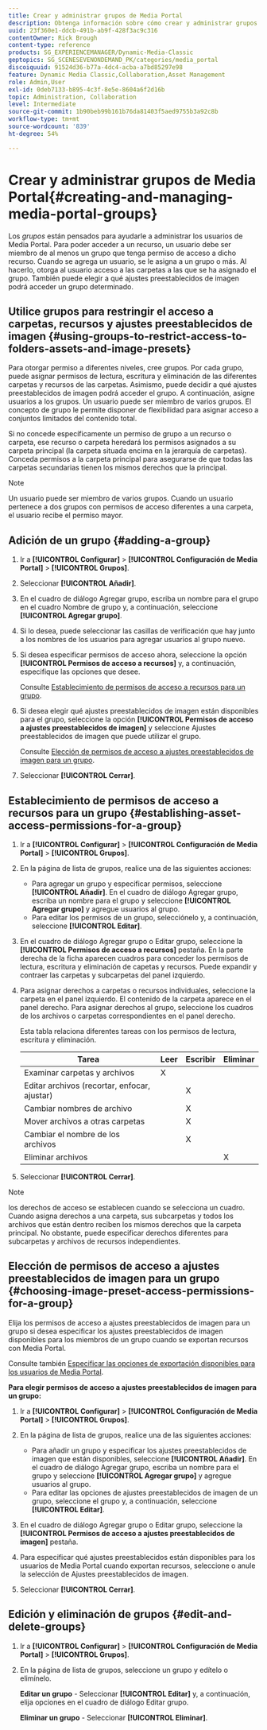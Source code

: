 ```yaml
---
title: Crear y administrar grupos de Media Portal
description: Obtenga información sobre cómo crear y administrar grupos de Media Portal en Adobe Dynamic Media Classic.
uuid: 23f360e1-ddcb-491b-ab9f-428f3ac9c316
contentOwner: Rick Brough
content-type: reference
products: SG_EXPERIENCEMANAGER/Dynamic-Media-Classic
geptopics: SG_SCENESEVENONDEMAND_PK/categories/media_portal
discoiquuid: 91524d36-b77a-4dc4-acba-a7bd85297e98
feature: Dynamic Media Classic,Collaboration,Asset Management
role: Admin,User
exl-id: 0deb7133-b895-4c3f-8e5e-8604a6f2d16b
topic: Administration, Collaboration
level: Intermediate
source-git-commit: 1b90beb99b161b76da81403f5aed9755b3a92c8b
workflow-type: tm+mt
source-wordcount: '839'
ht-degree: 54%

---
```


# Crear y administrar grupos de Media Portal{#creating-and-managing-media-portal-groups}

Los *grupos* están pensados para ayudarle a administrar los usuarios de Media Portal. Para poder acceder a un recurso, un usuario debe ser miembro de al menos un grupo que tenga permiso de acceso a dicho recurso. Cuando se agrega un usuario, se le asigna a un grupo o más. Al hacerlo, otorga al usuario acceso a las carpetas a las que se ha asignado el grupo. También puede elegir a qué ajustes preestablecidos de imagen podrá acceder un grupo determinado.

## Utilice grupos para restringir el acceso a carpetas, recursos y ajustes preestablecidos de imagen {#using-groups-to-restrict-access-to-folders-assets-and-image-presets}

Para otorgar permiso a diferentes niveles, cree grupos. Por cada grupo, puede asignar permisos de lectura, escritura y eliminación de las diferentes carpetas y recursos de las carpetas. Asimismo, puede decidir a qué ajustes preestablecidos de imagen podrá acceder el grupo. A continuación, asigne usuarios a los grupos. Un usuario puede ser miembro de varios grupos. El concepto de grupo le permite disponer de flexibilidad para asignar acceso a conjuntos limitados del contenido total.

Si no concede específicamente un permiso de grupo a un recurso o carpeta, ese recurso o carpeta heredará los permisos asignados a su carpeta principal (la carpeta situada encima en la jerarquía de carpetas). Conceda permisos a la carpeta principal para asegurarse de que todas las carpetas secundarias tienen los mismos derechos que la principal.

>[!NOTE]
>
>Un usuario puede ser miembro de varios grupos. Cuando un usuario pertenece a dos grupos con permisos de acceso diferentes a una carpeta, el usuario recibe el permiso mayor. 

## Adición de un grupo {#adding-a-group}

1. Ir a **[!UICONTROL Configurar]** > **[!UICONTROL Configuración de Media Portal]** > **[!UICONTROL Grupos]**.
1. Seleccionar **[!UICONTROL Añadir]**.
1. En el cuadro de diálogo Agregar grupo, escriba un nombre para el grupo en el cuadro Nombre de grupo y, a continuación, seleccione **[!UICONTROL Agregar grupo]**.
1. Si lo desea, puede seleccionar las casillas de verificación que hay junto a los nombres de los usuarios para agregar usuarios al grupo nuevo.
1. Si desea especificar permisos de acceso ahora, seleccione la opción **[!UICONTROL Permisos de acceso a recursos]** y, a continuación, especifique las opciones que desee.

   Consulte [Establecimiento de permisos de acceso a recursos para un grupo](creating-media-portal-groups.md#establishing_asset_access_permissions_for_a_group).

1. Si desea elegir qué ajustes preestablecidos de imagen están disponibles para el grupo, seleccione la opción **[!UICONTROL Permisos de acceso a ajustes preestablecidos de imagen]** y seleccione Ajustes preestablecidos de imagen que puede utilizar el grupo.

   Consulte [Elección de permisos de acceso a ajustes preestablecidos de imagen para un grupo](creating-media-portal-groups.md#choosing_image_preset_access_permissions_for_a_group).

1. Seleccionar **[!UICONTROL Cerrar]**.

## Establecimiento de permisos de acceso a recursos para un grupo {#establishing-asset-access-permissions-for-a-group}

1. Ir a **[!UICONTROL Configurar]** > **[!UICONTROL Configuración de Media Portal]** > **[!UICONTROL Grupos]**.
1. En la página de lista de grupos, realice una de las siguientes acciones:

   * Para agregar un grupo y especificar permisos, seleccione **[!UICONTROL Añadir]**. En el cuadro de diálogo Agregar grupo, escriba un nombre para el grupo y seleccione **[!UICONTROL Agregar grupo]** y agregue usuarios al grupo.
   * Para editar los permisos de un grupo, selecciónelo y, a continuación, seleccione **[!UICONTROL Editar]**.

1. En el cuadro de diálogo Agregar grupo o Editar grupo, seleccione la **[!UICONTROL Permisos de acceso a recursos]** pestaña. En la parte derecha de la ficha aparecen cuadros para conceder los permisos de lectura, escritura y eliminación de capetas y recursos. Puede expandir y contraer las carpetas y subcarpetas del panel izquierdo.
1. Para asignar derechos a carpetas o recursos individuales, seleccione la carpeta en el panel izquierdo. El contenido de la carpeta aparece en el panel derecho. Para asignar derechos al grupo, seleccione los cuadros de los archivos o carpetas correspondientes en el panel derecho.

   Esta tabla relaciona diferentes tareas con los permisos de lectura, escritura y eliminación.

   | Tarea | Leer | Escribir | Eliminar |
   | --- | --- | --- | --- |
   | Examinar carpetas y archivos | X | | |
   | Editar archivos (recortar, enfocar, ajustar)  | | X | |
   | Cambiar nombres de archivo | | X | |
   | Mover archivos a otras carpetas | | X | |
   | Cambiar el nombre de los archivos | | X | |
   | Eliminar archivos | | | X |

1. Seleccionar **[!UICONTROL Cerrar]**.

>[!NOTE]
>
>los derechos de acceso se establecen cuando se selecciona un cuadro. Cuando asigna derechos a una carpeta, sus subcarpetas y todos los archivos que están dentro reciben los mismos derechos que la carpeta principal. No obstante, puede especificar derechos diferentes para subcarpetas y archivos de recursos independientes.

## Elección de permisos de acceso a ajustes preestablecidos de imagen para un grupo {#choosing-image-preset-access-permissions-for-a-group}

Elija los permisos de acceso a ajustes preestablecidos de imagen para un grupo si desea especificar los ajustes preestablecidos de imagen disponibles para los miembros de un grupo cuando se exportan recursos con Media Portal.

Consulte también [Especificar las opciones de exportación disponibles para los usuarios de Media Portal](specifying-export-options-available-media.md#specifying_export_options_available_to_media_portal_users).

**Para elegir permisos de acceso a ajustes preestablecidos de imagen para un grupo:**

1. Ir a **[!UICONTROL Configurar]** > **[!UICONTROL Configuración de Media Portal]** > **[!UICONTROL Grupos]**.
1. En la página de lista de grupos, realice una de las siguientes acciones:

   * Para añadir un grupo y especificar los ajustes preestablecidos de imagen que están disponibles, seleccione **[!UICONTROL Añadir]**. En el cuadro de diálogo Agregar grupo, escriba un nombre para el grupo y seleccione **[!UICONTROL Agregar grupo]** y agregue usuarios al grupo.
   * Para editar las opciones de ajustes preestablecidos de imagen de un grupo, seleccione el grupo y, a continuación, seleccione **[!UICONTROL Editar]**.

1. En el cuadro de diálogo Agregar grupo o Editar grupo, seleccione la **[!UICONTROL Permisos de acceso a ajustes preestablecidos de imagen]** pestaña.
1. Para especificar qué ajustes preestablecidos están disponibles para los usuarios de Media Portal cuando exportan recursos, seleccione o anule la selección de Ajustes preestablecidos de imagen.
1. Seleccionar **[!UICONTROL Cerrar]**.

## Edición y eliminación de grupos {#edit-and-delete-groups}

1. Ir a **[!UICONTROL Configurar]** > **[!UICONTROL Configuración de Media Portal]** > **[!UICONTROL Grupos]**.
1. En la página de lista de grupos, seleccione un grupo y edítelo o elimínelo.

   **Editar un grupo** - Seleccionar **[!UICONTROL Editar]** y, a continuación, elija opciones en el cuadro de diálogo Editar grupo.

   **Eliminar un grupo** - Seleccionar **[!UICONTROL Eliminar]**.
